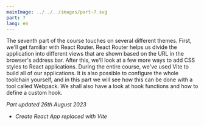 ```yaml
---
mainImage: ../../../images/part-7.svg
part: 7
lang: en
---
```


<div class="intro">

The seventh part of the course touches on several different themes. First, we'll get familiar with React Router. React Router helps us divide the application into different views that are shown based on the URL in the browser's address bar. After this, we'll look at a few more ways to add CSS styles to React applications. During the entire course, we've used Vite to build all of our applications. 
It is also possible to configure the whole toolchain yourself, and in this part we will see how this can be done with a tool called Webpack. We shall also have a look at hook functions and how to define a custom hook.

<i>Part updated 26th August 2023</i>
- <i>Create React App replaced with Vite</i>

</div>
